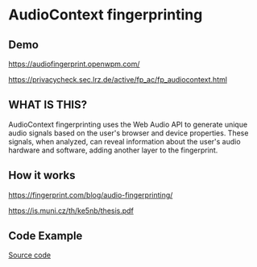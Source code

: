 # AudioContext fingerprinting

## Demo

https://audiofingerprint.openwpm.com/

https://privacycheck.sec.lrz.de/active/fp_ac/fp_audiocontext.html

## WHAT IS THIS?

AudioContext fingerprinting uses the Web Audio API to generate unique audio signals based on the user's browser and device properties. These signals, when analyzed, can reveal information about the user's audio hardware and software, adding another layer to the fingerprint.

## How it works

https://fingerprint.com/blog/audio-fingerprinting/

https://is.muni.cz/th/ke5nb/thesis.pdf

## Code Example

<a href="./AudioContext/index.html">Source code</a>
